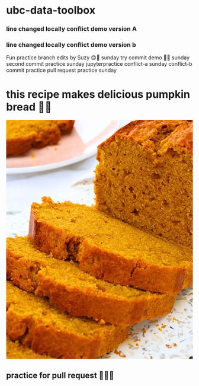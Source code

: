 # ubc-data-toolbox
### line changed locally conflict demo version A
### line changed locally conflict demo version b 
Fun practice branch edits by Suzy 😊🌺
sunday try commit demo 🌺🌺
sunday second commit practice 
sunday jupyterpractice conflict-a
sunday conflict-b commit practice
pull request practice sunday
# this recipe makes delicious pumpkin bread 🎃🍞
![pumpkin bread](pumpkin_recipe.png)
## practice for pull request 🍞😊🥖